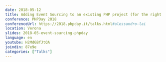 ```yaml
---
date: 2018-05-12
title: Adding Event Sourcing to an existing PHP project (for the right reasons)
conference: PHPDay 2018
conferenceUrl: https://2018.phpday.it/talks.html#alessandro-lai
location: Verona
slides: 2018-05-event-sourcing-phpday
language: en
youtube: H2MdGBfJtQA
joindin: 87e9e
categories: ["Talks"]
---
```

